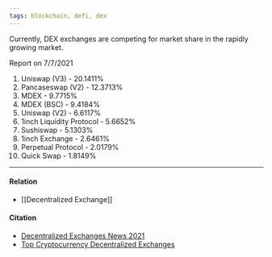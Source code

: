 ```yaml
---
tags: blockchain, defi, dex
---
```


Currently, DEX exchanges are competing for market share in the rapidly growing market.

Report on 7/7/2021
1. Uniswap (V3)  - 20.1411%
2. Pancaseswap (V2) - 12.3713%
3. MDEX - 9.7715%
4. MDEX (BSC) - 9.4184%
5. Uniswap (V2) - 6.6117%
6. 1inch Liquidity Protocol - 5.6652% 
7. Sushiswap - 5.1303%
8. 1inch Exchange - 2.6461%
9. Perpetual Protocol - 2.0179%
10. Quick Swap - 1.8149%


---
#### Relation
- [[Decentralized Exchange]]

#### Citation
- [Decentralized Exchanges News 2021]((https://defirate.com/dex/))
- [Top Cryptocurrency Decentralized Exchanges](https://coinmarketcap.com/rankings/exchanges/dex/)